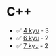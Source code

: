 # C++
* :white_check_mark: [4 kyu](/solutions/c%2B%2B/4%20kyu) - 3
* :white_check_mark: [6 kyu](/solutions/c%2B%2B/6%20kyu) - 2
* :white_check_mark: [7 kyu](/solutions/c%2B%2B/7%20kyu) - 2